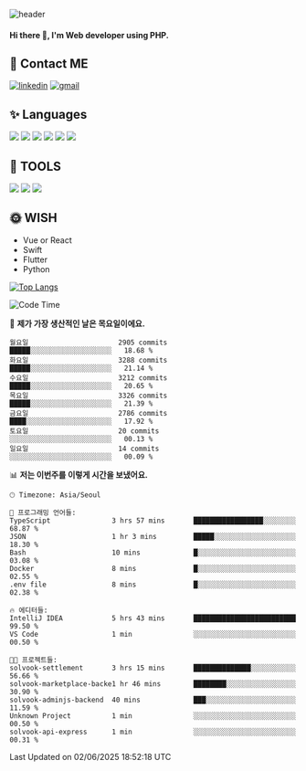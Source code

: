 ![header](https://capsule-render.vercel.app/api?type=waving&color=auto&height=300&section=header&text=Elin&fontSize=90&animation=twinkling)

#### Hi there 👋, I'm <b>Web developer</b> using PHP. ####

<!--
- 🔭 I’m currently working on Uniwill
- 🌱 I’m currently learning Vue or React or Python.
-->

<!---#### I am PHP developer --->

## 💌 Contact ME ###
[<img src='https://img.shields.io/badge/-EunjiKo-%230A66C2?style=flat-square&logo=LinkedIn&logoColor=white' alt='linkedin'>](https://www.linkedin.com/in/https://www.linkedin.com/in/eunji-ko-00a907164//)  [<img src='https://img.shields.io/badge/-einee214%40gmail.com-%23EA4335?style=flat-square&logo=Gmail&logoColor=white' alt='gmail'>](einee214@gmail.com)  


## ✨ Languages
<img src='https://img.shields.io/badge/-PHP-%23777BB4?style=for-the-badge&logo=PHP&logoColor=white'> <img src='https://img.shields.io/badge/-Laravel-%23FF2D20?style=for-the-badge&logo=Laravel&logoColor=white'> <img src='https://img.shields.io/badge/Jquery-%230769AD?style=for-the-badge&logo=Jquery&logoColor=white'> <img src='https://img.shields.io/badge/CSS3-%231572B6?style=for-the-badge&logo=CSS3&logoColor=white'> <img src='https://img.shields.io/badge/Bootstrap-%237952B3?style=for-the-badge&logo=Bootstrap&logoColor=white' > <img src='https://img.shields.io/badge/MySQL-%234479A1?style=for-the-badge&logo=MySQL&logoColor=white' >

## 🌷 TOOLS
<img src='https://img.shields.io/badge/PHPSTORM-%23000000?style=for-the-badge&logo=PhpStorm&logoColor=white' > <img src='https://img.shields.io/badge/GitLab-%23FCA121?style=for-the-badge&logo=GitLab&logoColor=white' > <img src='https://img.shields.io/badge/GitHub-%23181717?style=for-the-badge&logo=GitHub&logoColor=white'>


## 🌞 WISH
- Vue or React
- Swift
- Flutter
- Python


[![Top Langs](https://github-readme-stats.vercel.app/api/top-langs/?username=ein214&layout=compact)](https://github.com/anuraghazra/github-readme-stats)

<!--START_SECTION:waka-->
![Code Time](http://img.shields.io/badge/Code%20Time-4%2C215%20hrs%204%20mins-blue)

📅 **제가 가장 생산적인 날은 목요일이에요.** 

```text
월요일                      2905 commits        █████░░░░░░░░░░░░░░░░░░░░   18.68 % 
화요일                      3288 commits        █████░░░░░░░░░░░░░░░░░░░░   21.14 % 
수요일                      3212 commits        █████░░░░░░░░░░░░░░░░░░░░   20.65 % 
목요일                      3326 commits        █████░░░░░░░░░░░░░░░░░░░░   21.39 % 
금요일                      2786 commits        ████░░░░░░░░░░░░░░░░░░░░░   17.92 % 
토요일                      20 commits          ░░░░░░░░░░░░░░░░░░░░░░░░░   00.13 % 
일요일                      14 commits          ░░░░░░░░░░░░░░░░░░░░░░░░░   00.09 % 
```


📊 **저는 이번주를 이렇게 시간을 보냈어요.** 

```text
🕑︎ Timezone: Asia/Seoul

💬 프로그래밍 언어들: 
TypeScript               3 hrs 57 mins       █████████████████░░░░░░░░   68.87 % 
JSON                     1 hr 3 mins         █████░░░░░░░░░░░░░░░░░░░░   18.30 % 
Bash                     10 mins             █░░░░░░░░░░░░░░░░░░░░░░░░   03.08 % 
Docker                   8 mins              █░░░░░░░░░░░░░░░░░░░░░░░░   02.55 % 
.env file                8 mins              █░░░░░░░░░░░░░░░░░░░░░░░░   02.38 % 

🔥 에디터들: 
IntelliJ IDEA            5 hrs 43 mins       █████████████████████████   99.50 % 
VS Code                  1 min               ░░░░░░░░░░░░░░░░░░░░░░░░░   00.50 % 

🐱‍💻 프로젝트들: 
solvook-settlement       3 hrs 15 mins       ██████████████░░░░░░░░░░░   56.66 % 
solvook-marketplace-backe1 hr 46 mins        ████████░░░░░░░░░░░░░░░░░   30.90 % 
solvook-adminjs-backend  40 mins             ███░░░░░░░░░░░░░░░░░░░░░░   11.59 % 
Unknown Project          1 min               ░░░░░░░░░░░░░░░░░░░░░░░░░   00.50 % 
solvook-api-express      1 min               ░░░░░░░░░░░░░░░░░░░░░░░░░   00.31 % 
```


 Last Updated on 02/06/2025 18:52:18 UTC
<!--END_SECTION:waka-->

<!---![GitHub stats](https://github-readme-stats.vercel.app/api?username=ein214&show_icons=true&theme=dracula)  --->



